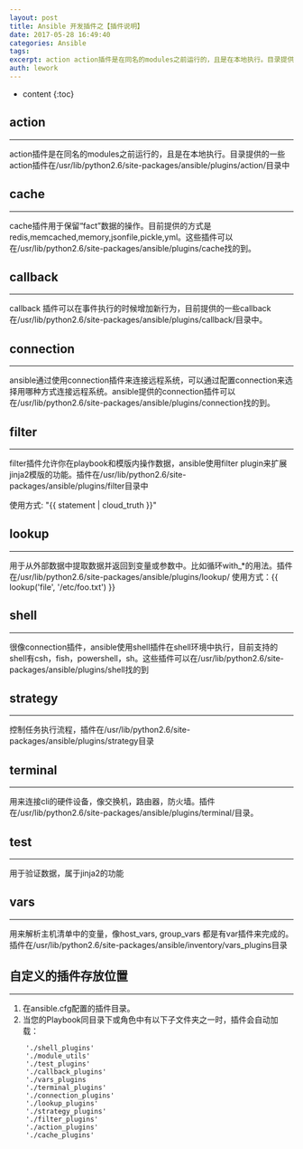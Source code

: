 ```yaml
---
layout: post
title: Ansible 开发插件之【插件说明】
date: 2017-05-28 16:49:40
categories: Ansible
tags:
excerpt: action action插件是在同名的modules之前运行的，且是在本地执行。目录提供的一些action插件在/usr/lib/python...
auth: lework
---
```

* content
{:toc}

## action
---

action插件是在同名的modules之前运行的，且是在本地执行。目录提供的一些action插件在/usr/lib/python2.6/site-packages/ansible/plugins/action/目录中

## cache
---
cache插件用于保留“fact”数据的操作。目前提供的方式是redis,memcached,memory,jsonfile,pickle,yml。这些插件可以在/usr/lib/python2.6/site-packages/ansible/plugins/cache找的到。

## callback
---
callback 插件可以在事件执行的时候增加新行为，目前提供的一些callback在/usr/lib/python2.6/site-packages/ansible/plugins/callback/目录中。

## connection
---
ansible通过使用connection插件来连接远程系统，可以通过配置connection来选择用哪种方式连接远程系统。ansible提供的connection插件可以在/usr/lib/python2.6/site-packages/ansible/plugins/connection找的到。

## filter
---
filter插件允许你在playbook和模版内操作数据，ansible使用filter plugin来扩展jinja2模版的功能。插件在/usr/lib/python2.6/site-packages/ansible/plugins/filter目录中

使用方式: "{{ statement | cloud_truth }}"

## lookup
---
用于从外部数据中提取数据并返回到变量或参数中。比如循环with_*的用法。插件在/usr/lib/python2.6/site-packages/ansible/plugins/lookup/
使用方式：{{ lookup('file', '/etc/foo.txt') }}

## shell
---
很像connection插件，ansible使用shell插件在shell环境中执行，目前支持的shell有csh，fish，powershell，sh。这些插件可以在/usr/lib/python2.6/site-packages/ansible/plugins/shell找的到

## strategy
---
控制任务执行流程，插件在/usr/lib/python2.6/site-packages/ansible/plugins/strategy目录

## terminal
---
用来连接cli的硬件设备，像交换机，路由器，防火墙。插件在/usr/lib/python2.6/site-packages/ansible/plugins/terminal/目录。

## test
---
用于验证数据，属于jinja2的功能

## vars
---
用来解析主机清单中的变量，像host_vars, group_vars 都是有var插件来完成的。插件在/usr/lib/python2.6/site-packages/ansible/inventory/vars_plugins目录


## 自定义的插件存放位置
---
1. 在ansible.cfg配置的插件目录。
2. 当您的Playbook同目录下或角色中有以下子文件夹之一时，插件会自动加载：
```
	'./shell_plugins'
	'./module_utils'
	'./test_plugins'
	'./callback_plugins'
	'./vars_plugins
	'./terminal_plugins'
	'./connection_plugins'
	'./lookup_plugins'
	'./strategy_plugins'
	'./filter_plugins'
	'./action_plugins'
	'./cache_plugins'
```
